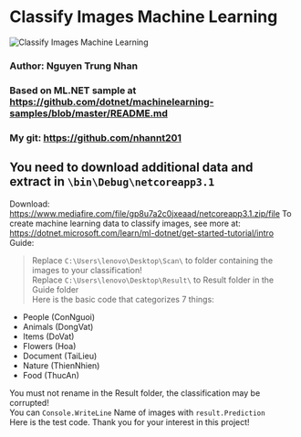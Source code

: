  # Classify Images Machine Learning  
![Classify Images Machine Learning](https://i.imgur.com/XqoVdi2.jpg)
 ### Author: Nguyen Trung Nhan   
 ### Based on ML.NET sample at https://github.com/dotnet/machinelearning-samples/blob/master/README.md  
 ### My git: https://github.com/nhannt201  
## You need to download additional data and extract in `\bin\Debug\netcoreapp3.1`
Download: https://www.mediafire.com/file/gp8u7a2c0jxeaad/netcoreapp3.1.zip/file
To create machine learning data to classify images, see more at: https://dotnet.microsoft.com/learn/ml-dotnet/get-started-tutorial/intro
Guide:  
>Replace `C:\Users\lenovo\Desktop\Scan\` to folder containing the images to your classification!  
>Replace `C:\Users\lenovo\Desktop\Result\` to Result folder in the Guide folder  
>Here is the basic code that categorizes 7 things:
- People (ConNguoi)
- Animals (DongVat)
- Items (DoVat)
- Flowers (Hoa)
- Document (TaiLieu)
- Nature (ThienNhien)
- Food (ThucAn)

You must not rename in the Result folder, the classification may be corrupted!  
You can `Console.WriteLine` Name of images with `result.Prediction`  
Here is the test code. Thank you for your interest in this project!



